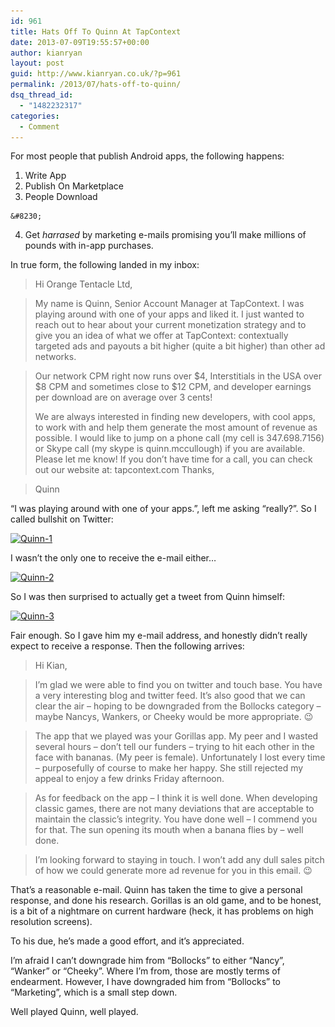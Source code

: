 ```yaml
---
id: 961
title: Hats Off To Quinn At TapContext
date: 2013-07-09T19:55:57+00:00
author: kianryan
layout: post
guid: http://www.kianryan.co.uk/?p=961
permalink: /2013/07/hats-off-to-quinn/
dsq_thread_id:
  - "1482232317"
categories:
  - Comment
---
```

For most people that publish Android apps, the following happens:

  1. Write App
  2. Publish On Marketplace
  3. People Download
  
    &#8230; 
  4. Get _harrased_ by marketing e-mails promising you&#8217;ll make millions of pounds with in-app purchases.

In true form, the following landed in my inbox:

> Hi Orange Tentacle Ltd,
    
> My name is Quinn, Senior Account Manager at TapContext. I was playing around with one of your apps and liked it. I just wanted to reach out to hear about your current monetization strategy and to give you an idea of what we offer at TapContext: contextually targeted ads and payouts a bit higher (quite a bit higher) than other ad networks.
    
> 
    
> Our network CPM right now runs over $4, Interstitials in the USA over $8 CPM and sometimes close to $12 CPM, and developer earnings per download are on average over 3 cents!
> 
> We are always interested in finding new developers, with cool apps, to work with and help them generate the most amount of revenue as possible. I would like to jump on a phone call (my cell is 347.698.7156) or Skype call (my skype is quinn.mccullough) if you are available. Please let me know! If you don&#8217;t have time for a call, you can check out our website at: tapcontext.com Thanks,
   
    
> Quinn

&#8220;I was playing around with one of your apps.&#8221;, left me asking &#8220;really?&#8221;. So I called bullshit on Twitter:

[<img src="/assets/images/2013/07/Quinn-1-300x129.png" alt="Quinn-1"   class="aligncenter size-medium wp-image-975" srcset="/assets/images/2013/07/Quinn-1-300x129.png 300w, /assets/images/2013/07/Quinn-1.png 335w" sizes="(max-width: 300px) 100vw, 300px" />](https://twitter.com/kianryan/status/352098871813488640)

I wasn&#8217;t the only one to receive the e-mail either&#8230;

[<img src="/assets/images/2013/07/Quinn-2-264x300.png" alt="Quinn-2"   class="aligncenter size-medium wp-image-977" srcset="/assets/images/2013/07/Quinn-2-264x300.png 264w, /assets/images/2013/07/Quinn-2.png 335w" sizes="(max-width: 264px) 100vw, 264px" />](https://twitter.com/_elj/status/352109514419486720)

So I was then surprised to actually get a tweet from Quinn himself:

[<img src="/assets/images/2013/07/Quinn-3-300x126.png" alt="Quinn-3"   class="aligncenter size-medium wp-image-979" srcset="/assets/images/2013/07/Quinn-3-300x126.png 300w, /assets/images/2013/07/Quinn-3.png 333w" sizes="(max-width: 300px) 100vw, 300px" />](https://twitter.com/TapContext/status/352144989494575104)

Fair enough. So I gave him my e-mail address, and honestly didn&#8217;t really expect to receive a response. Then the following arrives:

> Hi Kian,
    
> 
    
> I&#8217;m glad we were able to find you on twitter and touch base. You have a very interesting blog and twitter feed. It&#8217;s also good that we can clear the air &#8211; hoping to be downgraded from the Bollocks category &#8211; maybe Nancys, Wankers, or Cheeky would be more appropriate. 😉
    
> 
    
> The app that we played was your Gorillas app. My peer and I wasted several hours &#8211; don&#8217;t tell our funders &#8211; trying to hit each other in the face with bananas. (My peer is female). Unfortunately I lost every time &#8211; purposefully of course to make her happy. She still rejected my appeal to enjoy a few drinks Friday afternoon.
    
> 
    
> As for feedback on the app &#8211; I think it is well done. When developing classic games, there are not many deviations that are acceptable to maintain the classic&#8217;s integrity. You have done well &#8211; I commend you for that. The sun opening its mouth when a banana flies by &#8211; well done.
    
> 
    
> I&#8217;m looking forward to staying in touch. I won&#8217;t add any dull sales pitch of how we could generate more ad revenue for you in this email. 😉

That&#8217;s a reasonable e-mail. Quinn has taken the time to give a personal response, and done his research. Gorillas is an old game, and to be honest, is a bit of a nightmare on current hardware (heck, it has problems on high resolution screens).

To his due, he&#8217;s made a good effort, and it&#8217;s appreciated.

I&#8217;m afraid I can&#8217;t downgrade him from &#8220;Bollocks&#8221; to either &#8220;Nancy&#8221;, &#8220;Wanker&#8221; or &#8220;Cheeky&#8221;. Where I&#8217;m from, those are mostly terms of endearment. However, I have downgraded him from &#8220;Bollocks&#8221; to &#8220;Marketing&#8221;, which is a small step down.

Well played Quinn, well played.